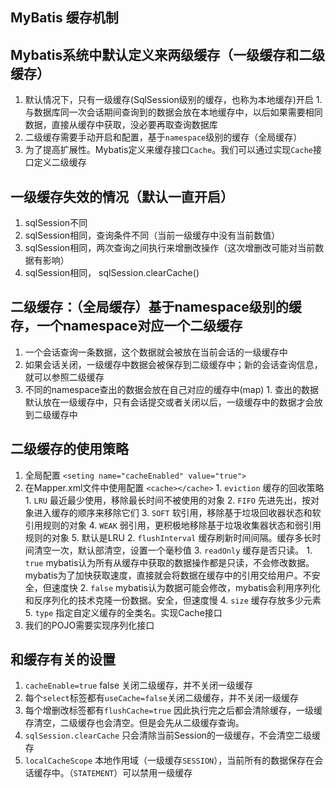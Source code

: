 ## MyBatis 缓存机制

## Mybatis系统中默认定义来两级缓存（一级缓存和二级缓存）
1. 默认情况下，只有一级缓存(SqlSession级别的缓存，也称为本地缓存)开启
        1. 与数据库同一次会话期间查询到的数据会放在本地缓存中，以后如果需要相同数据，直接从缓存中获取，没必要再取查询数据库
2. 二级缓存需要手动开启和配置，基于`namespace`级别的缓存（全局缓存）
3. 为了提高扩展性。Mybatis定义来缓存接口`Cache`。我们可以通过实现`Cache`接口定义二级缓存

## 一级缓存失效的情况（默认一直开启）
1. sqlSession不同
2. sqlSession相同，查询条件不同（当前一级缓存中没有当前数值）
3. sqlSession相同，两次查询之间执行来增删改操作（这次增删改可能对当前数据有影响）
4. sqlSession相同， sqlSession.clearCache()

## 二级缓存：（全局缓存）基于namespace级别的缓存，一个namespace对应一个二级缓存
1. 一个会话查询一条数据，这个数据就会被放在当前会话的一级缓存中
2. 如果会话关闭，一级缓存中数据会被保存到二级缓存中；新的会话查询信息，就可以参照二级缓存
3. 不同的namespace查出的数据会放在自己对应的缓存中(map)
        1. 查出的数据默认放在一级缓存中，只有会话提交或者关闭以后，一级缓存中的数据才会放到二级缓存中

## 二级缓存的使用策略
1. 全局配置 `<seting name="cacheEnabled" value="true">`
2. 在Mapper.xml文件中使用配置 `<cache></cache>`
        1. `eviction` 缓存的回收策略
            1. `LRU` 最近最少使用，移除最长时间不被使用的对象
            2. `FIFO` 先进先出，按对象进入缓存的顺序来移除它们
            3. `SOFT` 软引用，移除基于垃圾回收器状态和软引用规则的对象
            4. `WEAK` 弱引用，更积极地移除基于垃圾收集器状态和弱引用规则的对象
            5. 默认是LRU
        2. `flushInterval` 缓存刷新时间间隔。缓存多长时间清空一次，默认部清空，设置一个毫秒值
        3. `readOnly` 缓存是否只读。
            1. `true` mybatis认为所有从缓存中获取的数据操作都是只读，不会修改数据。mybatis为了加快获取速度，直接就会将数据在缓存中的引用交给用户。不安全，但速度快
            2. `false` mybatis认为数据可能会修改，mybatis会利用序列化和反序列化的技术克隆一份数据。安全，但速度慢
        4. `size` 缓存存放多少元素
        5. `type` 指定自定义缓存的全类名。实现Cache接口
3. 我们的POJO需要实现序列化接口

## 和缓存有关的设置
1. `cacheEnable=true` false 关闭二级缓存，并不关闭一级缓存
2. 每个`select`标签都有`useCache=false`关闭二级缓存，并不关闭一级缓存
3. 每个增删改标签都有`flushCache=true` 因此执行完之后都会清除缓存，一级缓存清空，二级缓存也会清空。但是会先从二级缓存查询。
4. `sqlSession.clearCache` 只会清除当前Session的一级缓存，不会清空二级缓存
5. `localCacheScope` 本地作用域（一级缓存`SESSION`），当前所有的数据保存在会话缓存中。（`STATEMENT`）可以禁用一级缓存
